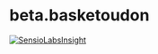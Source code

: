 beta.basketoudon
================
[![SensioLabsInsight](https://insight.sensiolabs.com/projects/a0f94ef1-912a-4110-a4fb-f023a9eb260a/big.png)](https://insight.sensiolabs.com/projects/a0f94ef1-912a-4110-a4fb-f023a9eb260a)

